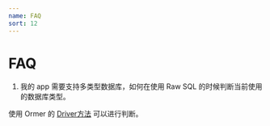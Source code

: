 ```yaml
---
name: FAQ
sort: 12
---
```


# FAQ

1. 我的 app 需要支持多类型数据库，如何在使用 Raw SQL 的时候判断当前使用的数据库类型。

使用 Ormer 的 [Driver方法](orm.md#driver) 可以进行判断。
